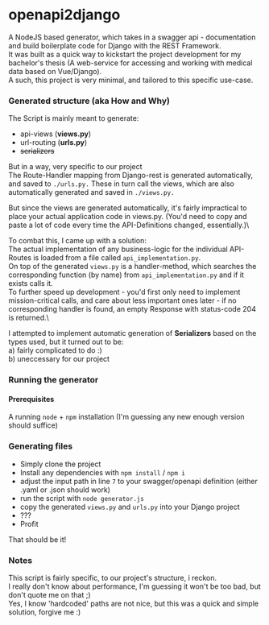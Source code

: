# openapi2django
A NodeJS based generator, which takes in a swagger api - documentation and build boilerplate code for Django with the REST Framework.\
It was built as a quick way to kickstart the project development for my bachelor's thesis (A web-service for accessing and working with medical data based on Vue/Django).\
A such, this project is very minimal, and tailored to this specific use-case.

### Generated structure (aka How and Why)
The Script is mainly meant to generate:
- api-views (**views.py**)
- url-routing (**urls.py**)
- <s>serializers</s>

But in a way, very specific to our project\
The Route-Handler mapping from Django-rest is generated automatically, and saved to ``./urls.py.``
These in turn call the views, which are also automatically generated and saved in ``./views.py.``

But since the views are generated automatically, it's fairly impractical to place your actual application code in views.py. (You'd need to copy and paste a lot of code every time the API-Definitions changed, essentially.)\

To combat this, I came up with a solution:\
The actual implementation of any business-logic for the individual API-Routes is loaded from a file called ``api_implementation.py``.\
On top of the generated ``views.py`` is a handler-method, which searches the corresponding function (by name) from ``api_implementation.py`` and if it exists calls it.\
To further speed up development - you'd first only need to implement mission-critical calls, and care about less important ones later - if no corresponding handler is found, an empty Response with status-code 204 is returned.\

I attempted to implement automatic generation of <b>Serializers</b> based on the types used, but it turned out to be:\
a) fairly complicated to do :)\
b) uneccessary for our project

### Running the generator

#### Prerequisites
A running ``node`` + ``npm`` installation (I'm guessing any new enough version should suffice)

### Generating files

- Simply clone the project
- Install any dependencies with ``npm install`` / ``npm i``
- adjust the input path in line ``7`` to your swagger/openapi definition (either .yaml or .json should work)
- run the script with ``node generator.js``
- copy the generated ``views.py`` and ``urls.py`` into your Django project
- ???
- Profit

That should be it!

### Notes
This script is fairly specific, to our project's structure, i reckon.\
I really don't know about performance, I'm guessing it won't be too bad, but don't quote me on that ;)\
Yes, I know 'hardcoded' paths are not nice, but this was a quick and simple solution, forgive me :)



 
